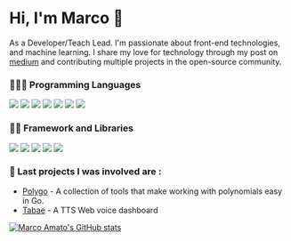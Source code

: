 # Hi, I'm Marco 👋

As a Developer/Teach Lead. I'm passionate about front-end technologies, and machine learning. I share my love for technology through my post on [medium](https://medium.com/@marco.amato)  and contributing multiple projects in the open-source community.


### 👨🏻‍💻 Programming Languages

<p align="left">
  <img src="https://img.shields.io/badge/JavaScript-323330?style=for-the-badge&logo=javascript&logoColor=F7DF1E" />
  <img src="https://img.shields.io/badge/TypeScript-007ACC?style=for-the-badge&logo=typescript&logoColor=white" />
  <img src="https://img.shields.io/badge/Python-3776AB?style=for-the-badge&logo=python&logoColor=white" />
  <img src="https://img.shields.io/badge/HTML5-E34F26?style=for-the-badge&logo=html5&logoColor=white" />
  <img src="https://img.shields.io/badge/CSS3-1572B6?style=for-the-badge&logo=css3&logoColor=white" />
  <img src="https://img.shields.io/badge/json-5E5C5C?style=for-the-badge&logo=json&logoColor=white" />
  <img src="https://img.shields.io/badge/GO-239120?style=for-the-badge&logo=go&logoColor=white" />
</p>

### 🐱‍💻 Framework and Libraries

<p align="left">
  <img src="https://img.shields.io/badge/React-20232A?style=for-the-badge&logo=react&logoColor=61DAFB" />
  <img src="https://img.shields.io/badge/Bootstrap-563D7C?style=for-the-badge&logo=bootstrap&logoColor=white" />
  <img src="https://img.shields.io/badge/jQuery-0769AD?style=for-the-badge&logo=jquery&logoColor=white" />
  <img src="https://img.shields.io/badge/Jupyter-000000?style=for-the-badge&logo=Jupyter&logoColor=white" />
  <img src="https://img.shields.io/badge/FastAPI-20232A?style=for-the-badge&logo=fastAPI&logoColor=61DAFB" />
</p>


### 🔭 Last projects I was involved are :
- [Polygo](https://github.com/SeanJxie/polygo) - A collection of tools that make working with polynomials easy in Go.
- [Tabae](https://github.com/linediconsine/Tabae) - A TTS Web voice dashboard

[![Marco Amato's GitHub stats](https://github-readme-stats.vercel.app/api?username=linediconsine)]()


<!--
**linediconsine/linediconsine** is a ✨ _special_ ✨ repository because its `README.md` (this file) appears on your GitHub profile.

Here are some ideas to get you started:

- 🔭 I’m currently working on ...
- 🌱 I’m currently learning ...
- 👯 I’m looking to collaborate on ...
- 🤔 I’m looking for help with ...
- 💬 Ask me about ...
- 📫 How to reach me: ...
- 😄 Pronouns: ...
- ⚡ Fun fact: ...
-->

